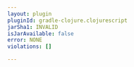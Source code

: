 ```yaml
---
layout: plugin
pluginId: gradle-clojure.clojurescript
jarSha1: INVALID
isJarAvailable: false
error: NONE
violations: []

---
```

